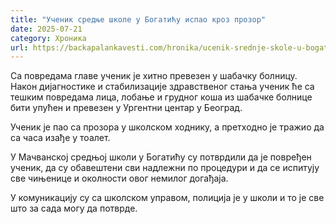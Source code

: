 ```yaml
---
title: "Ученик средње школе у Богатићу испао кроз прозор"
date: 2025-07-21
category: Хроника
url: https://backapalankavesti.com/hronika/ucenik-srednje-skole-u-bogaticu-ispao-kroz-prozor/
---
```


Са повредама главе ученик је хитно превезен у шабачку болницу. Након дијагностике и стабилизације здравственог стања ученик ће са тешким повредама лица, лобање и грудног коша из шабачке болнице бити упућен и превезен у Ургентни центар у Београд.

Ученик је пао са прозора у школском ходнику, а претходно је тражио да са часа изађе у тоалет.

У Мачванској средњој школи у Богатићу су потврдили да је повређен ученик, да су обавештени сви надлежни по процедури и да се испитују све чињенице и околности овог немилог догађаја.

У комуникацију су са школском управом, полиција је у школи и то је све што за сада могу да потврде.

